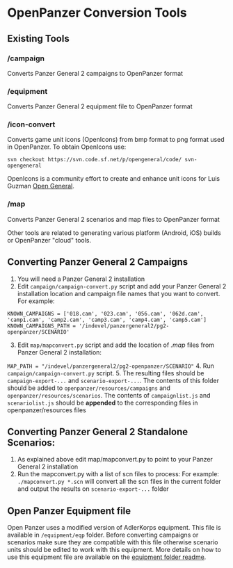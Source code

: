 # OpenPanzer Conversion Tools
## Existing Tools
### /campaign
Converts Panzer General 2 campaigns to OpenPanzer format
### /equipment
Converts Panzer General 2 equipment file to OpenPanzer format
### /icon-convert 
Converts game unit icons (OpenIcons) from bmp format to png format used in OpenPanzer. To obtain OpenIcons use:
```
svn checkout https://svn.code.sf.net/p/opengeneral/code/ svn-opengeneral
```
OpenIcons is a community effort to create and enhance unit icons for Luis Guzman [Open General](http://www.luis-guzman.com/).
### /map
Converts Panzer General 2 scenarios and map files to OpenPanzer format

Other tools are related to generating various platform (Android, iOS) builds or OpenPanzer "cloud" tools.


## Converting Panzer General 2 Campaigns

1. You will need a Panzer General 2 installation
2. Edit ```campaign/campaign-convert.py``` script and add your Panzer General 2 installation location and campaign file names that you want to convert. For example:
```
KNOWN_CAMPAIGNS = ['018.cam', '023.cam', '056.cam', '062d.cam', 'camp1.cam', 'camp2.cam', 'camp3.cam', 'camp4.cam', 'camp5.cam']
KNOWN_CAMPAIGNS_PATH = '/indevel/panzergeneral2/pg2-openpanzer/SCENARIO'
```
3. Edit ```map/mapconvert.py``` script and add the location of *.map* files from Panzer General 2 installation:

```MAP_PATH = "/indevel/panzergeneral2/pg2-openpanzer/SCENARIO"```
4. Run ```campaign/campaign-convert.py``` script.
5. The resulting files should be ```campaign-export-...``` and ```scenario-export-...```. The contents of this folder should be added to ```openpanzer/resources/campaigns``` and ```openpanzer/resources/scenarios```. The contents of ```campaignlist.js``` and ```scenariolist.js``` should be **appended** to the corresponding files in openpanzer/resources files

## Converting Panzer General 2 Standalone Scenarios:
1. As explained above edit map/mapconvert.py to point to your Panzer General 2 installation
2. Run the mapconvert.py with a list of scn files to process: For example:
```./mapconvert.py *.scn``` will convert all the scn files in the current folder and output the results on ```scenario-export-...``` folder


## Open Panzer Equipment file

Open Panzer uses a modified version of AdlerKorps equipment. This file is available in ```/equipment/eqp``` folder. Before converting campaigns or scenarios make sure they are compatible with this file otherwise scenario units should be edited to work with this equipment.
More details on how to use this equipment file are available on the [equipment folder readme](equipment/README.md).
